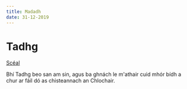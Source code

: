 ```yaml
---
title: Madadh
date: 31-12-2019
---
```


# Tadhg

[Scéal](//2019/12/31//tadhg/tadhg-scl.html)

Bhí Tadhg beo san am sin, agus ba ghnách le
m'athair cuid mhór bídh a chur ar fáil dó as
chisteannach an Chlochair.
